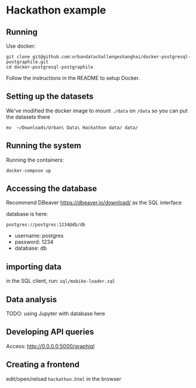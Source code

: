 # Hackathon example

## Running


Use docker:

```
git clone git@github.com:urbandatachallengeshanghai/docker-postgresql-postgraphile.git
cd docker-postgresql-postgraphile
```

Follow the instructions in the README to setup Docker.

## Setting up the datasets

We've modified the docker image to mount ```./data``` on ```/data``` so you can put the datasets there

```
mv  ~/Downloads/Urban\ Data\ Hackathon data/ data/
```

## Running the system

Running the containers:

```
docker-compose up
```

## Accessing the database

Recommend DBeaver https://dbeaver.io/download/ as the SQL interface

database is here:

```
postgres://postgres:1234@db/db
```

* username: postgres
* password: 1234
* database: db

## importing data

in the SQL client, run: ```sql/mobike-loader.sql```

## Data analysis

TODO: using Jupyter with database here

## Developing API queries

Access: http://0.0.0.0:5000/graphiql

## Creating a frontend

edit/open/reload ```hackathon.html``` in the browser